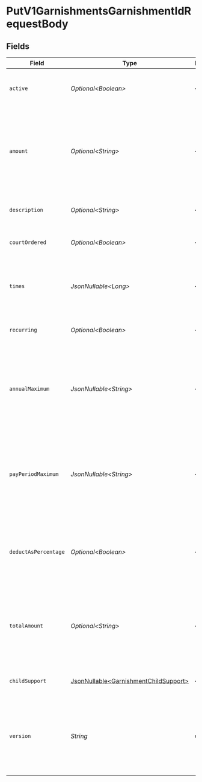 # PutV1GarnishmentsGarnishmentIdRequestBody


## Fields

| Field                                                                                                                                                                         | Type                                                                                                                                                                          | Required                                                                                                                                                                      | Description                                                                                                                                                                   |
| ----------------------------------------------------------------------------------------------------------------------------------------------------------------------------- | ----------------------------------------------------------------------------------------------------------------------------------------------------------------------------- | ----------------------------------------------------------------------------------------------------------------------------------------------------------------------------- | ----------------------------------------------------------------------------------------------------------------------------------------------------------------------------- |
| `active`                                                                                                                                                                      | *Optional\<Boolean>*                                                                                                                                                          | :heavy_minus_sign:                                                                                                                                                            | Whether or not this garnishment is currently active.                                                                                                                          |
| `amount`                                                                                                                                                                      | *Optional\<String>*                                                                                                                                                           | :heavy_minus_sign:                                                                                                                                                            | The amount of the garnishment. Either a percentage or a fixed dollar amount. Represented as a float, e.g. "8.00".                                                             |
| `description`                                                                                                                                                                 | *Optional\<String>*                                                                                                                                                           | :heavy_minus_sign:                                                                                                                                                            | The description of the garnishment.                                                                                                                                           |
| `courtOrdered`                                                                                                                                                                | *Optional\<Boolean>*                                                                                                                                                          | :heavy_minus_sign:                                                                                                                                                            | Whether the garnishment is court ordered.                                                                                                                                     |
| `times`                                                                                                                                                                       | *JsonNullable\<Long>*                                                                                                                                                         | :heavy_minus_sign:                                                                                                                                                            | The number of times to apply the garnishment. Ignored if recurring is true.                                                                                                   |
| `recurring`                                                                                                                                                                   | *Optional\<Boolean>*                                                                                                                                                          | :heavy_minus_sign:                                                                                                                                                            | Whether the garnishment should recur indefinitely.                                                                                                                            |
| `annualMaximum`                                                                                                                                                               | *JsonNullable\<String>*                                                                                                                                                       | :heavy_minus_sign:                                                                                                                                                            | The maximum deduction per annum. A null value indicates no maximum. Represented as a float, e.g. "200.00".                                                                    |
| `payPeriodMaximum`                                                                                                                                                            | *JsonNullable\<String>*                                                                                                                                                       | :heavy_minus_sign:                                                                                                                                                            | The maximum deduction per pay period. A null value indicates no maximum. Represented as a float, e.g. "16.00".                                                                |
| `deductAsPercentage`                                                                                                                                                          | *Optional\<Boolean>*                                                                                                                                                          | :heavy_minus_sign:                                                                                                                                                            | Whether the amount should be treated as a percentage to be deducted per pay period.                                                                                           |
| `totalAmount`                                                                                                                                                                 | *Optional\<String>*                                                                                                                                                           | :heavy_minus_sign:                                                                                                                                                            | A maximum total deduction for the lifetime of this garnishment. A null value indicates no maximum.                                                                            |
| `childSupport`                                                                                                                                                                | [JsonNullable\<GarnishmentChildSupport>](../../models/components/GarnishmentChildSupport.md)                                                                                  | :heavy_minus_sign:                                                                                                                                                            | Additional child support order details                                                                                                                                        |
| `version`                                                                                                                                                                     | *String*                                                                                                                                                                      | :heavy_check_mark:                                                                                                                                                            | The current version of the object. See the [versioning guide](https://docs.gusto.com/embedded-payroll/docs/versioning#object-layer) for information on how to use this field. |